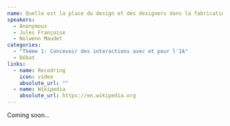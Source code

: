 ```yaml
---
name: Quelle est la place du design et des designers dans la fabrication des systèmes intelligents?
speakers:
  - Anonymous
  - Jules Françoise
  - Nolwenn Maudet
categories:
  - "Thème 1: Concevoir des interactions avec et pour l'IA"
  - Débat
links:
  - name: Recodring
    icon: video
    absolute_url: ""
  - name: Wikipedia
    absolute_url: https://en.wikipedia.org
---
```


Coming soon...